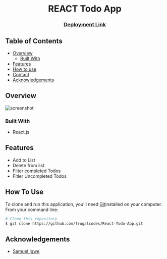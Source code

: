 <!-- Please update value in the {}  -->

<h1 align="center">REACT Todo App</h1>


<div align="center">
  <h3>
    <a href="https://frugalcodes.github.io/React-Todo-App">
      Deployment Link
    </a>
  </h3>
</div>

<!-- TABLE OF CONTENTS -->

## Table of Contents

- [Overview](#overview)
  - [Built With](#built-with)
- [Features](#features)
- [How to use](#how-to-use)
- [Contact](#contact)
- [Acknowledgements](#acknowledgements)

<!-- OVERVIEW -->

## Overview

![screenshot](https://screenbud.com/s/uJllC05YZ15)


### Built With

<!-- This section should list any major frameworks that you built your project using. Here are a few examples.-->

- React.js

## Features

<!-- List the features of your application or follow the template. Don't share the figma file here :) -->

- Add to List
- Delete from list
- Filter completed Todos
- Fitler Uncompleted Todos



## How To Use

<!-- Example: -->

To clone and run this application, you'll need [Git](https://git-scm.com)installed on your computer. From your command line:

```bash
# Clone this repository
$ git clone https://github.com/frugalcodes/React-Todo-App.git

```

## Acknowledgements

<!-- This section should list any articles or add-ons/plugins that helps you to complete the project. This is optional but it will help you in the future. For example: -->


- [Samuel Igwe](https://github.com/frugalcodes)
